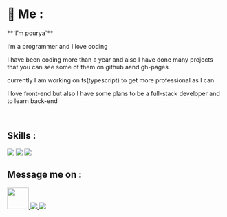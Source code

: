 <h1>👋 Me : </h1>
<p>**`I’m pourya`**</p>
<p>I’m a programmer and I love coding</p>
<p>I have been coding more than a year and also I have done many projects that you can see some of them on github aand gh-pages</p>
<p>currently I am working on ts(typescript) to get more professional as I can </p>
<p>I love front-end but also I have some plans to be a full-stack developer and to learn back-end</p>
<br/>

<h2>Skills : </h2>
<img src="https://skillicons.dev/icons?i=html,css,bootstrap,sass,js" />
<img src="https://skillicons.dev/icons?i=react,redux,nextjs,ts,py" />
<img src="https://skillicons.dev/icons?i=git,github" />
<br/>


<h2>Message me on : </h2> 
<a href='https://t.me/Better_ring_fring'>
  <img style='height:50px;' src="https://upload.wikimedia.org/wikipedia/commons/thumb/8/82/Telegram_logo.svg/512px-Telegram_logo.svg.png?20220101141644" />
</a>
<a href='https://discordapp.com/users/837373420764790856'>
  <img src="https://skillicons.dev/icons?i=discord" />
</a>
<a href='https://www.instagram.com/p0ry_85/'>
  <img src="https://skillicons.dev/icons?i=instagram" />
</a>
